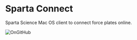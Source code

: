 # Sparta Connect
Sparta Science Mac OS client to connect force plates online.

![OnGitHub](https://github.com/sparta-science/connect/workflows/OnGitHub/badge.svg?branch=dirt-ball)

